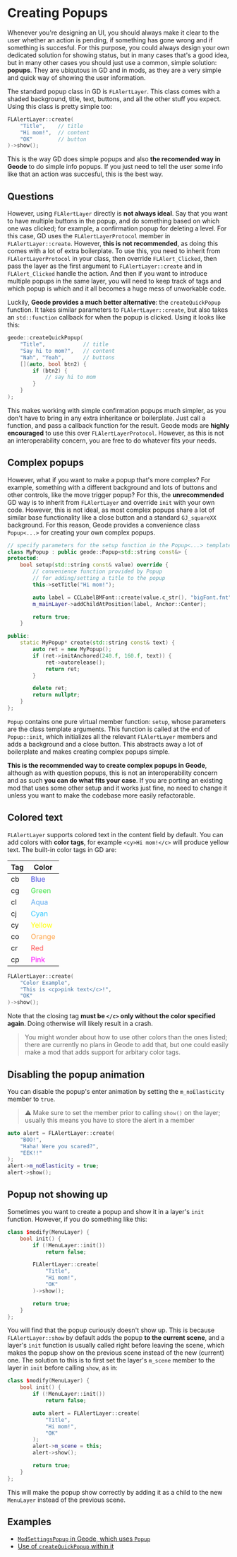 # Creating Popups

Whenever you're designing an UI, you should always make it clear to the user whether an action is pending, if something has gone wrong and if something is succesful. For this purpose, you could always design your own dedicated solution for showing status, but in many cases that's a good idea, but in many other cases you should just use a common, simple solution: **popups**. They are ubiqutous in GD and in mods, as they are a very simple and quick way of showing the user information.

The standard popup class in GD is `FLAlertLayer`. This class comes with a shaded background, title, text, buttons, and all the other stuff you expect. Using this class is pretty simple too:
```cpp
FLAlertLayer::create(
    "Title",    // title
    "Hi mom!",  // content
    "OK"        // button
)->show();
```
This is the way GD does simple popups and also **the recomended way in Geode** to do simple info popups. If you just need to tell the user some info like that an action was succesful, this is the best way.

## Questions

However, using `FLAlertLayer` directly is **not always ideal**. Say that you want to have multiple buttons in the popup, and do something based on which one was clicked; for example, a confirmation popup for deleting a level. For this case, GD uses the `FLAlertLayerProtocol` member in `FLAlertLayer::create`. However, **this is not recommended**, as doing this comes with a lot of extra boilerplate. To use this, you need to inherit from `FLAlertLayerProtocol` in your class, then override `FLAlert_Clicked`, then pass the layer as the first argument to `FLAlertLayer::create` and in `FLAlert_Clicked` handle the action. And then if you want to introduce multiple popups in the same layer, you will need to keep track of tags and which popup is which and it all becomes a huge mess of unworkable code.

Luckily, **Geode provides a much better alternative**: the `createQuickPopup` function. It takes similar parameters to `FLAlertLayer::create`, but also takes an `std::function` callback for when the popup is clicked. Using it looks like this:
```cpp
geode::createQuickPopup(
    "Title",            // title
    "Say hi to mom?",   // content
    "Nah", "Yeah",      // buttons
    [](auto, bool btn2) {
        if (btn2) {
            // say hi to mom
        }
    }
);
```
This makes working with simple confirmation popups much simpler, as you don't have to bring in any extra inheritance or boilerplate. Just call a function, and pass a callback function for the result. Geode mods are **highly encouraged** to use this over `FLAlertLayerProtocol`. However, as this is not an interoperability concern, you are free to do whatever fits your needs.

## Complex popups

However, what if you want to make a popup that's more complex? For example, something with a different background and lots of buttons and other controls, like the move trigger popup? For this, the **unrecommended** GD way is to inherit from `FLAlertLayer` and override `init` with your own code. However, this is not ideal, as most complex popups share a lot of similar base functionality like a close button and a standard `GJ_squareXX` background. For this reason, Geode provides a convenience class `Popup<...>` for creating your own complex popups.
```cpp
// specify parameters for the setup function in the Popup<...> template
class MyPopup : public geode::Popup<std::string const&> {
protected:
    bool setup(std::string const& value) override {
        // convenience function provided by Popup
        // for adding/setting a title to the popup
        this->setTitle("Hi mom!");

        auto label = CCLabelBMFont::create(value.c_str(), "bigFont.fnt");
        m_mainLayer->addChildAtPosition(label, Anchor::Center);

        return true;
    }

public:
    static MyPopup* create(std::string const& text) {
        auto ret = new MyPopup();
        if (ret->initAnchored(240.f, 160.f, text)) {
            ret->autorelease();
            return ret;
        }

        delete ret;
        return nullptr;
    }
};
```

`Popup` contains one pure virtual member function: `setup`, whose parameters are the class template arguments. This function is called at the end of `Popup::init`, which initializes all the relevant `FLAlertLayer` members and adds a background and a close button. This abstracts away a lot of boilerplate and makes creating complex popups simple.

**This is the recommended way to create complex popups in Geode**, although as with question popups, this is not an interoperability concern and as such **you can do what fits your case**. If you are porting an existing mod that uses some other setup and it works just fine, no need to change it unless you want to make the codebase more easily refactorable.

## Colored text

`FLAlertLayer` supports colored text in the content field by default. You can add colors with **color tags**, for example `<cy>Hi mom!</c>` will produce yellow text. The built-in color tags in GD are:

| Tag | Color                               |
|-----|-------------------------------------|
| cb  | <span style="color: #4a52e1">Blue</span>   |
| cg  | <span style="color: #40e348">Green</span>  |
| cl  | <span style="color: #60abef">Aqua</span>   |
| cj  | <span style="color: #32c8ff">Cyan</span>   |
| cy  | <span style="color: #ffff00">Yellow</span> |
| co  | <span style="color: #ffa54b">Orange</span> |
| cr  | <span style="color: #ff5a5a">Red</span>    |
| cp  | <span style="color: #ff00ff">Pink</span>   |

```cpp
FLAlertLayer::create(
    "Color Example",
    "This is <cp>pink text</c>!",
    "OK"
)->show();
```

Note that the closing tag **must be `</c>` only without the color specified again**. Doing otherwise will likely result in a crash.

> You might wonder about how to use other colors than the ones listed; there are currently no plans in Geode to add that, but one could easily make a mod that adds support for arbitary color tags.

## Disabling the popup animation

You can disable the popup's enter animation by setting the `m_noElasticity` member to `true`.

> :warning: Make sure to set the member prior to calling `show()` on the layer; usually this means you have to store the alert in a member

```cpp
auto alert = FLAlertLayer::create(
    "BOO!",
    "Haha! Were you scared?",
    "EEK!!"
);
alert->m_noElasticity = true;
alert->show();
```

## Popup not showing up

Sometimes you want to create a popup and show it in a layer's `init` function. However, if you do something like this:
```cpp
class $modify(MenuLayer) {
    bool init() {
        if (!MenuLayer::init())
            return false;

        FLAlertLayer::create(
            "Title",
            "Hi mom!",
            "OK"
        )->show();

        return true;
    }
};
```
You will find that the popup curiously doesn't show up. This is because `FLAlertLayer::show` by default adds the popup **to the current scene**, and a layer's `init` function is usually called right before leaving the scene, which makes the popup show on the previous scene instead of the new (current) one. The solution to this is to first set the layer's `m_scene` member to the layer in `init` before calling `show`, as in:
```cpp
class $modify(MenuLayer) {
    bool init() {
        if (!MenuLayer::init())
            return false;

        auto alert = FLAlertLayer::create(
            "Title",
            "Hi mom!",
            "OK"
        );
        alert->m_scene = this;
        alert->show();

        return true;
    }
};
```
This will make the popup show correctly by adding it as a child to the new `MenuLayer` instead of the previous scene.

## Examples

 * [`ModSettingsPopup` in Geode, which uses `Popup`](https://github.com/geode-sdk/geode/blob/main/loader/src/ui/mods/settings/ModSettingsPopup.hpp)
 * [Use of `createQuickPopup` within it](https://github.com/geode-sdk/geode/blob/main/loader/src/ui/mods/settings/ModSettingsPopup.cpp#L330-L340)
